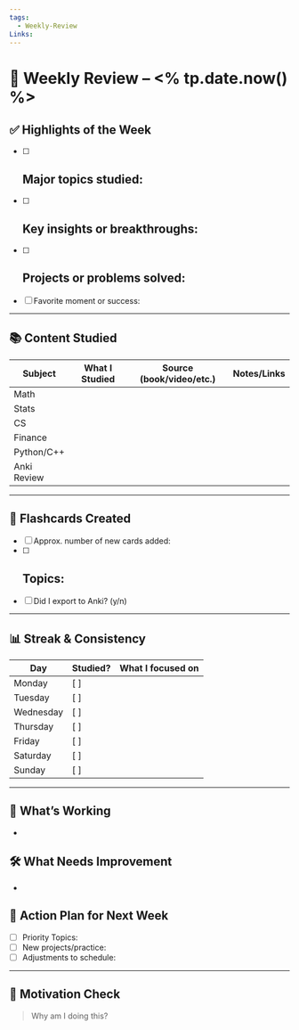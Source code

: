 ```yaml
---
tags:
  - Weekly-Review
Links:
---
```

# 🧠 Weekly Review – <% tp.date.now() %>

## ✅ Highlights of the Week
- [ ] Major topics studied:
  - 
- [ ] Key insights or breakthroughs:
  - 
- [ ] Projects or problems solved:
  - 
- [ ] Favorite moment or success:

---

## 📚 Content Studied
| Subject     | What I Studied                | Source (book/video/etc.) | Notes/Links           |
|-------------|-------------------------------|---------------------------|------------------------|
| Math        |                               |                           |                        |
| Stats       |                               |                           |                        |
| CS          |                               |                           |                        |
| Finance     |                               |                           |                        |
| Python/C++  |                               |                           |                        |
| Anki Review |                               |                           |                        |

---

## 🔁 Flashcards Created
- [ ] Approx. number of new cards added:
- [ ] Topics:
  - 
- [ ] Did I export to Anki? (y/n)

---

## 📊 Streak & Consistency
| Day       | Studied? | What I focused on    |
|-----------|----------|----------------------|
| Monday    | [ ]      |                      |
| Tuesday   | [ ]      |                      |
| Wednesday | [ ]      |                      |
| Thursday  | [ ]      |                      |
| Friday    | [ ]      |                      |
| Saturday  | [ ]      |                      |
| Sunday    | [ ]      |                      |

---

## 🧠 What’s Working
- 
## 🛠 What Needs Improvement
- 
## 📌 Action Plan for Next Week
- [ ] Priority Topics:
- [ ] New projects/practice:
- [ ] Adjustments to schedule:

---

## 🎯 Motivation Check
> Why am I doing this?

